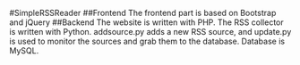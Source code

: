 #SimpleRSSReader
##Frontend
The frontend part is based on Bootstrap and jQuery
##Backend
The website is written with PHP.
The RSS collector is written with Python.
addsource.py adds a new RSS source, and update.py is used to monitor the sources and grab them to the database.
Database is MySQL.